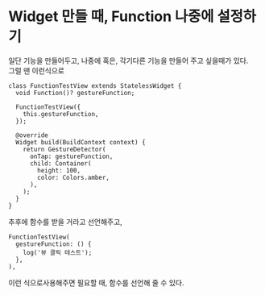 # Widget 만들 때, Function 나중에 설정하기

일단 기능을 만들어두고, 나중에 혹은, 각기다른 기능을 만들어 주고 싶을때가 있다.  
그럴 땐 이런식으로

~~~
class FunctionTestView extends StatelessWidget {
  void Function()? gestureFunction;

  FunctionTestView({
    this.gestureFunction,
  });

  @override
  Widget build(BuildContext context) {
    return GestureDetector(
      onTap: gestureFunction,
      child: Container(
        height: 100,
        color: Colors.amber,
      ),
    );
  }
}
~~~

추후에 함수를 받을 거라고 선언해주고,

~~~
FunctionTestView(
  gestureFunction: () {
    log('뷰 클릭 테스트');
  },
),
~~~

이런 식으로사용해주면 필요할 때, 함수를 선언해 줄 수 있다.